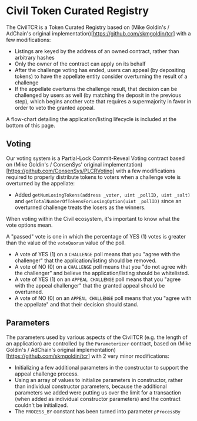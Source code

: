 # Civil Token Curated Registry

The CivilTCR is a Token Curated Registry based on (Mike Goldin's / AdChain's original implementation)[https://github.com/skmgoldin/tcr] with a few modifications:

* Listings are keyed by the address of an owned contract, rather than arbitrary hashes
* Only the owner of the contract can apply on its behalf
* After the challenge voting has ended, users can appeal (by depositing tokens) to have the appellate entity consider overturning the result of a challenge
* If the appellate overturns the challenge result, that decision can be challenged by users as well (by matching the deposit in the previous step), which begins another vote that requires a supermajority in favor in order to veto the granted appeal.

A flow-chart detailing the application/listing lifecycle is included at the bottom of this page.

## Voting

Our voting system is a Partial-Lock Commit-Reveal Voting contract based on (Mike Goldin's / ConsenSys' original implementation)[https://github.com/ConsenSys/PLCRVoting] with a few modifications required to properly distribute tokens to voters when a challenge vote is overturned by the appellate:

* Added `getNumLosingTokens(address _voter, uint _pollID, uint _salt)` and `getTotalNumberOfTokensForLosingOption(uint _pollID)` since an overturned challenge treats the losers as the winners.

When voting within the Civil ecosystem, it's important to know what the vote options mean.

A "passed" vote is one in which the percentage of YES (1) votes is greater than the value of the `voteQuorum` value of the poll.

* A vote of YES (1) on a `CHALLENGE` poll means that you "agree with the challenger" that the application/listing should be removed.
* A vote of NO (0) on a `CHALLENGE` poll means that you "do not agree with the challenger" and believe the application/listing should be whitelisted.
* A vote of YES (1) on an `APPEAL CHALLENGE` poll means that you "agree with the appeal challenger" that the granted appeal should be overturned.
* A vote of NO (0) on an `APPEAL CHALLENGE` poll means that you "agree with the appellate" and that their decision should stand.

## Parameters

The parameters used by various aspects of the CivilTCR (e.g. the length of an application) are controlled by the `Parameterizer` contract, based on (Mike Goldin's / AdChain's original implementation)[https://github.com/skmgoldin/tcr] with 2 very minor modifications:

* Initializing a few additional parameters in the constructor to support the appeal challenge process.
* Using an array of values to initialize parameters in constructor, rather than individual constructor parameters, because the additional parameters we added were putting us over the limit for a transaction (when added as individual constructor parameters) and the contract couldn't be initialized.
* The `PROCESS_BY` constant has been turned into parameter `pProcessBy`
